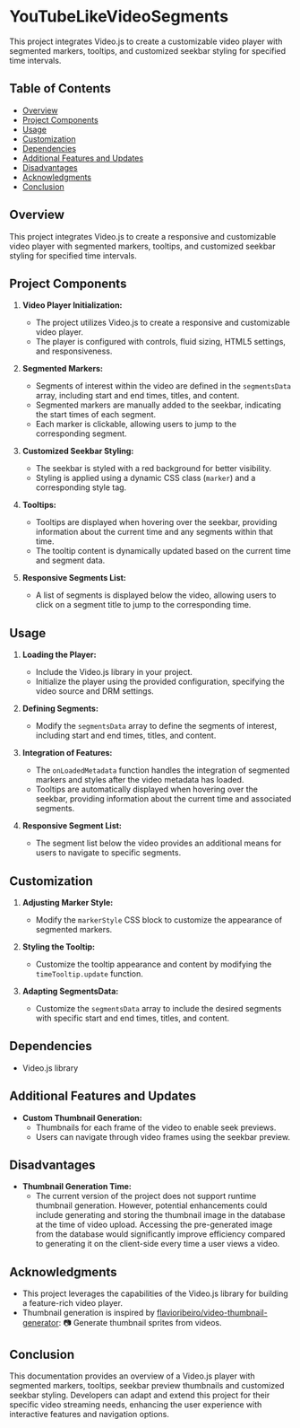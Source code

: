 # YouTubeLikeVideoSegments

This project integrates Video.js to create a customizable video player with segmented markers, tooltips, and customized seekbar styling for specified time intervals.

## Table of Contents

- [Overview](#overview)
- [Project Components](#project-components)
- [Usage](#usage)
- [Customization](#customization)
- [Dependencies](#dependencies)
- [Additional Features and Updates](#additional-features-and-updates)
- [Disadvantages](#disadvantages)
- [Acknowledgments](#acknowledgments)
- [Conclusion](#conclusion)

## Overview

This project integrates Video.js to create a responsive and customizable video player with segmented markers, tooltips, and customized seekbar styling for specified time intervals.

## Project Components

1. **Video Player Initialization:**
   - The project utilizes Video.js to create a responsive and customizable video player.
   - The player is configured with controls, fluid sizing, HTML5 settings, and responsiveness.

2. **Segmented Markers:**
   - Segments of interest within the video are defined in the `segmentsData` array, including start and end times, titles, and content.
   - Segmented markers are manually added to the seekbar, indicating the start times of each segment.
   - Each marker is clickable, allowing users to jump to the corresponding segment.

3. **Customized Seekbar Styling:**
   - The seekbar is styled with a red background for better visibility.
   - Styling is applied using a dynamic CSS class (`marker`) and a corresponding style tag.

4. **Tooltips:**
   - Tooltips are displayed when hovering over the seekbar, providing information about the current time and any segments within that time.
   - The tooltip content is dynamically updated based on the current time and segment data.

5. **Responsive Segments List:**
   - A list of segments is displayed below the video, allowing users to click on a segment title to jump to the corresponding time.

## Usage

1. **Loading the Player:**
   - Include the Video.js library in your project.
   - Initialize the player using the provided configuration, specifying the video source and DRM settings.

2. **Defining Segments:**
   - Modify the `segmentsData` array to define the segments of interest, including start and end times, titles, and content.

3. **Integration of Features:**
   - The `onLoadedMetadata` function handles the integration of segmented markers and styles after the video metadata has loaded.
   - Tooltips are automatically displayed when hovering over the seekbar, providing information about the current time and associated segments.

4. **Responsive Segment List:**
   - The segment list below the video provides an additional means for users to navigate to specific segments.

## Customization

1. **Adjusting Marker Style:**
   - Modify the `markerStyle` CSS block to customize the appearance of segmented markers.

2. **Styling the Tooltip:**
   - Customize the tooltip appearance and content by modifying the `timeTooltip.update` function.

3. **Adapting SegmentsData:**
   - Customize the `segmentsData` array to include the desired segments with specific start and end times, titles, and content.

## Dependencies

- Video.js library

## Additional Features and Updates

- **Custom Thumbnail Generation:**
  - Thumbnails for each frame of the video to enable seek previews.
  - Users can navigate through video frames using the seekbar preview.

## Disadvantages

- **Thumbnail Generation Time:**
  - The current version of the project does not support runtime thumbnail generation. However, potential enhancements could include generating and storing the thumbnail image in the database at the time of video upload. Accessing the pre-generated image from the database would significantly improve efficiency compared to generating it on the client-side every time a user views a video.

## Acknowledgments

- This project leverages the capabilities of the Video.js library for building a feature-rich video player.
- Thumbnail generation is inspired by [flavioribeiro/video-thumbnail-generator](https://github.com/flavioribeiro/video-thumbnail-generator): :camera: Generate thumbnail sprites from videos.

## Conclusion

This documentation provides an overview of a Video.js player with segmented markers, tooltips, seekbar preview thumbnails and customized seekbar styling. Developers can adapt and extend this project for their specific video streaming needs, enhancing the user experience with interactive features and navigation options.

